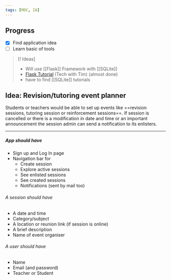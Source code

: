 ```yaml
---
tags: [MOC, IA]
---
```

## Progress
- [x] Find application idea
- [ ] Learn basic of tools

> [! Ideas]
> - Will use [[Flask]] Framework with [[SQLite]]
> - [Flask Tutorial](https://youtube.com/playlist?list=PLzMcBGfZo4-n4vJJybUVV3Un_NFS5EOgX) (Tech with Tim) (almost done)
> - have to find [[SQLite]] tutorials 
<!--ID: 1664475094994-->


## Idea: Revision/tutoring event planner
Students or teachers would be able to set up events like ==revision sessions, tutoring session or reinforcement sessions==.
If session is cancelled or there is a modification in date and time or an important announcement the session admin can send a notification to its enlisters.
***
##### App should have
- Sign up and Log In page
- Navigation bar for
	- Create session
	- Explore active sessions
	- See enlisted sessions 
	- See created sessions 
	- Notifications (sent by mail too)
###### A session should have
- A date and time
- Category/subject
- A location or reunion link (if session is online)
- A brief description
- Name of event organiser
###### A user should have
- Name
- Email (and password)
- Teacher or Student
<!--ID: 1664475094997-->



